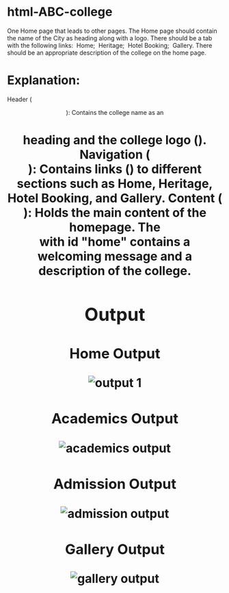 # html-ABC-college

One Home page that leads to other pages. The Home page should contain the name of the City as heading along with a logo. There should be a tab with the following links:
 Home;
 Heritage;
 Hotel Booking;
 Gallery.
There should be an appropriate description of the college on the home page.

# Explanation:

Header (<header>): Contains the college name as an <h1> heading and the college logo (<img>).
Navigation (<nav>): Contains links (<a>) to different sections such as Home, Heritage, Hotel Booking, and Gallery.
Content (<div class="container">): Holds the main content of the homepage. The <section> with id "home" contains a welcoming message and a description of the college.

## Output

# Home Output

![output 1](https://github.com/parsh2004/html-ABC-college/assets/95388047/a1ad0324-61a5-4333-9958-530b48f9eb94)

# Academics Output

![academics output](https://github.com/parsh2004/html-ABC-college/assets/95388047/2f39d016-ebb9-49f1-b60a-7c04148fe6cf)

# Admission Output

![admission output](https://github.com/parsh2004/html-ABC-college/assets/95388047/f271e2d1-f106-429e-b5b6-2e5f7f3a4047)

# Gallery Output

![gallery output](https://github.com/parsh2004/html-ABC-college/assets/95388047/9106d340-7584-45e9-b100-85620e5b33a3)
